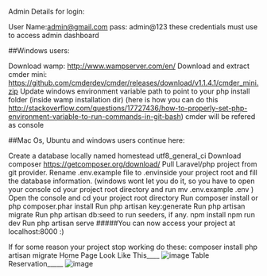 

Admin Details for login: 

User Name:admin@gmail.com
pass: admin@123
these credentials must use to access admin dashboard

##Windows users:

Download wamp: http://www.wampserver.com/en/
Download and extract cmder mini: https://github.com/cmderdev/cmder/releases/download/v1.1.4.1/cmder_mini.zip
Update windows environment variable path to point to your php install folder (inside wamp installation dir) (here is how you can do this http://stackoverflow.com/questions/17727436/how-to-properly-set-php-environment-variable-to-run-commands-in-git-bash)
cmder will be refered as console

##Mac Os, Ubuntu and windows users continue here:

Create a database locally named homestead utf8_general_ci
Download composer https://getcomposer.org/download/
Pull Laravel/php project from git provider.
Rename .env.example file to .envinside your project root and fill the database information. (windows wont let you do it, so you have to open your console cd your project root directory and run mv .env.example .env )
Open the console and cd your project root directory
Run composer install or php composer.phar install
Run php artisan key:generate
Run php artisan migrate
Run php artisan db:seed to run seeders, if any.
npm install
npm run dev
Run php artisan serve
#####You can now access your project at localhost:8000 :)

If for some reason your project stop working do these:
composer install
php artisan migrate
Home Page Look Like This____
![image](https://user-images.githubusercontent.com/92447922/201504475-9e687a42-c158-4a5f-b6a0-6fd3123d4502.png)
Table Reservation_____
![image](https://user-images.githubusercontent.com/92447922/201504498-982ef907-fad0-4e42-b566-c2c39389f7f3.png)


